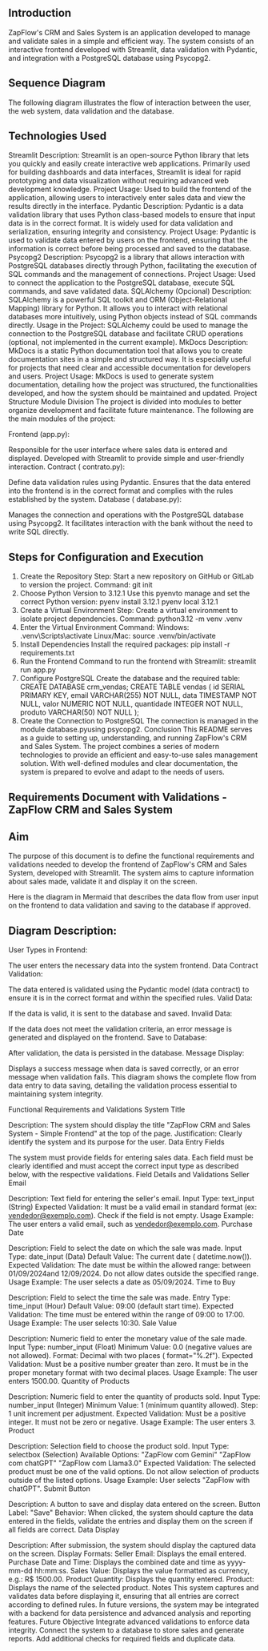 ## Introduction
ZapFlow's CRM and Sales System is an application developed to manage and validate sales in a simple and efficient way. The system consists of an interactive frontend developed with Streamlit, data validation with Pydantic, and integration with a PostgreSQL database using Psycopg2.

## Sequence Diagram
The following diagram illustrates the flow of interaction between the user, the web system, data validation and the database.


## Technologies Used
Streamlit
Description: Streamlit is an open-source Python library that lets you quickly and easily create interactive web applications. Primarily used for building dashboards and data interfaces, Streamlit is ideal for rapid prototyping and data visualization without requiring advanced web development knowledge.
Project Usage: Used to build the frontend of the application, allowing users to interactively enter sales data and view the results directly in the interface.
Pydantic
Description: Pydantic is a data validation library that uses Python class-based models to ensure that input data is in the correct format. It is widely used for data validation and serialization, ensuring integrity and consistency.
Project Usage: Pydantic is used to validate data entered by users on the frontend, ensuring that the information is correct before being processed and saved to the database.
Psycopg2
Description: Psycopg2 is a library that allows interaction with PostgreSQL databases directly through Python, facilitating the execution of SQL commands and the management of connections.
Project Usage: Used to connect the application to the PostgreSQL database, execute SQL commands, and save validated data.
SQLAlchemy (Opcional)
Description: SQLAlchemy is a powerful SQL toolkit and ORM (Object-Relational Mapping) library for Python. It allows you to interact with relational databases more intuitively, using Python objects instead of SQL commands directly.
Usage in the Project: SQLAlchemy could be used to manage the connection to the PostgreSQL database and facilitate CRUD operations (optional, not implemented in the current example).
MkDocs
Description: MkDocs is a static Python documentation tool that allows you to create documentation sites in a simple and structured way. It is especially useful for projects that need clear and accessible documentation for developers and users.
Project Usage: MkDocs is used to generate system documentation, detailing how the project was structured, the functionalities developed, and how the system should be maintained and updated.
Project Structure
Module Division
The project is divided into modules to better organize development and facilitate future maintenance. The following are the main modules of the project:

Frontend (app.py):

Responsible for the user interface where sales data is entered and displayed.
Developed with Streamlit to provide simple and user-friendly interaction.
Contract ( contrato.py):

Define data validation rules using Pydantic.
Ensures that the data entered into the frontend is in the correct format and complies with the rules established by the system.
Database ( database.py):

Manages the connection and operations with the PostgreSQL database using Psycopg2.
It facilitates interaction with the bank without the need to write SQL directly.
## Steps for Configuration and Execution
1. Create the Repository
Step: Start a new repository on GitHub or GitLab to version the project.
Command:
git init
2. Choose Python Version to 3.12.1
Use this pyenvto manage and set the correct Python version:
pyenv install 3.12.1
pyenv local 3.12.1
3. Create a Virtual Environment
Step: Create a virtual environment to isolate project dependencies.
Command:
python3.12 -m venv .venv
4. Enter the Virtual Environment
Command:
Windows:
.venv\Scripts\activate
Linux/Mac:
source .venv/bin/activate
5. Install Dependencies
Install the required packages:
pip install -r requirements.txt
6. Run the Frontend
Command to run the frontend with Streamlit:
streamlit run app.py
7. Configure PostgreSQL
Create the database and the required table:
CREATE DATABASE crm_vendas;
CREATE TABLE vendas (
    id SERIAL PRIMARY KEY,
    email VARCHAR(255) NOT NULL,
    data TIMESTAMP NOT NULL,
    valor NUMERIC NOT NULL,
    quantidade INTEGER NOT NULL,
    produto VARCHAR(50) NOT NULL
);
8. Create the Connection to PostgreSQL
The connection is managed in the module database.pyusing psycopg2.
Conclusion
This README serves as a guide to setting up, understanding, and running ZapFlow's CRM and Sales System. The project combines a series of modern technologies to provide an efficient and easy-to-use sales management solution. With well-defined modules and clear documentation, the system is prepared to evolve and adapt to the needs of users.

## Requirements Document with Validations - ZapFlow CRM and Sales System
## Aim
The purpose of this document is to define the functional requirements and validations needed to develop the frontend of ZapFlow's CRM and Sales System, developed with Streamlit. The system aims to capture information about sales made, validate it and display it on the screen.

Here is the diagram in Mermaid that describes the data flow from user input on the frontend to data validation and saving to the database if approved.


## Diagram Description:
User Types in Frontend:

The user enters the necessary data into the system frontend.
Data Contract Validation:

The data entered is validated using the Pydantic model (data contract) to ensure it is in the correct format and within the specified rules.
Valid Data:

If the data is valid, it is sent to the database and saved.
Invalid Data:

If the data does not meet the validation criteria, an error message is generated and displayed on the frontend.
Save to Database:

After validation, the data is persisted in the database.
Message Display:

Displays a success message when data is saved correctly, or an error message when validation fails.
This diagram shows the complete flow from data entry to data saving, detailing the validation process essential to maintaining system integrity.

Functional Requirements and Validations
System Title

Description: The system should display the title "ZapFlow CRM and Sales System - Simple Frontend" at the top of the page.
Justification: Clearly identify the system and its purpose for the user.
Data Entry Fields

The system must provide fields for entering sales data. Each field must be clearly identified and must accept the correct input type as described below, with the respective validations.
Field Details and Validations
Seller Email

Description: Text field for entering the seller's email.
Input Type: text_input (String)
Expected Validation:
It must be a valid email in standard format (ex: vendedor@exemplo.com).
Check if the field is not empty.
Usage Example: The user enters a valid email, such as vendedor@exemplo.com.
Purchase Date

Description: Field to select the date on which the sale was made.
Input Type: date_input (Data)
Default Value: The current date ( datetime.now()).
Expected Validation:
The date must be within the allowed range: between 01/09/2024and 12/09/2024.
Do not allow dates outside the specified range.
Usage Example: The user selects a date as 05/09/2024.
Time to Buy

Description: Field to select the time the sale was made.
Entry Type: time_input (Hour)
Default Value: 09:00 (default start time).
Expected Validation:
The time must be entered within the range of 09:00 to 17:00.
Usage Example: The user selects 10:30.
Sale Value

Description: Numeric field to enter the monetary value of the sale made.
Input Type: number_input (Float)
Minimum Value: 0.0 (negative values ​​are not allowed).
Format: Decimal with two places ( format="%.2f").
Expected Validation:
Must be a positive number greater than zero.
It must be in the proper monetary format with two decimal places.
Usage Example: The user enters 1500.00.
Quantity of Products

Description: Numeric field to enter the quantity of products sold.
Input Type: number_input (Integer)
Minimum Value: 1 (minimum quantity allowed).
Step: 1 unit increment per adjustment.
Expected Validation:
Must be a positive integer.
It must not be zero or negative.
Usage Example: The user enters 3.
Product

Description: Selection field to choose the product sold.
Input Type: selectbox (Selection)
Available Options:
"ZapFlow com Gemini"
"ZapFlow com chatGPT"
"ZapFlow com Llama3.0"
Expected Validation:
The selected product must be one of the valid options.
Do not allow selection of products outside of the listed options.
Usage Example: User selects "ZapFlow with chatGPT".
Submit Button

Description: A button to save and display data entered on the screen.
Button Label: "Save"
Behavior: When clicked, the system should capture the data entered in the fields, validate the entries and display them on the screen if all fields are correct.
Data Display

Description: After submission, the system should display the captured data on the screen.
Display Formats:
Seller Email: Displays the email entered.
Purchase Date and Time: Displays the combined date and time as yyyy-mm-dd hh:mm:ss.
Sales Value: Displays the value formatted as currency, e.g.: R$ 1500.00.
Product Quantity: Displays the quantity entered.
Product: Displays the name of the selected product.
Notes
This system captures and validates data before displaying it, ensuring that all entries are correct according to defined rules.
In future versions, the system may be integrated with a backend for data persistence and advanced analysis and reporting features.
Future Objective
Integrate advanced validations to enforce data integrity.
Connect the system to a database to store sales and generate reports.
Add additional checks for required fields and duplicate data.
